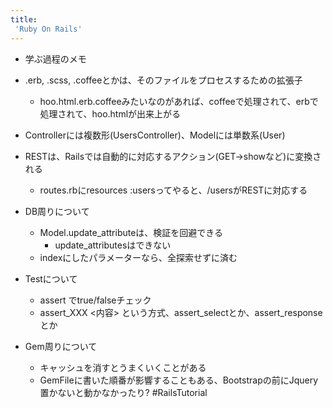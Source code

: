 ```yaml
---
title:
 'Ruby On Rails'
---
```


- 学ぶ過程のメモ

- .erb, .scss, .coffeeとかは、そのファイルをプロセスするための拡張子
    - hoo.html.erb.coffeeみたいなのがあれば、coffeeで処理されて、erbで処理されて、hoo.htmlが出来上がる

- Controllerには複数形(UsersController)、Modelには単数系(User)

- RESTは、Railsでは自動的に対応するアクション(GET->showなど)に変換される
    - routes.rbにresources :usersってやると、/usersがRESTに対応する

- DB周りについて
    - Model.update_attributeは、検証を回避できる
        - update_attributesはできない
    - indexにしたパラメーターなら、全探索せずに済む

- Testについて
    - assert <bool>でtrue/falseチェック
    - assert_XXX <内容> という方式、assert_selectとか、assert_responseとか

- Gem周りについて
    - キャッシュを消すとうまくいくことがある
    - GemFileに書いた順番が影響することもある、Bootstrapの前にJquery置かないと動かなかったり?
#RailsTutorial